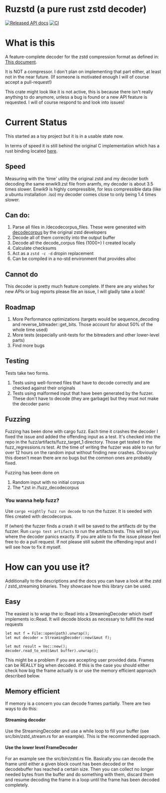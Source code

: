 # Ruzstd (a pure rust zstd decoder)

[![Released API docs](https://docs.rs/ruzstd/badge.svg)](https://docs.rs/ruzstd)
[![CI](https://github.com/killingspark/zstd-rs/workflows/CI/badge.svg)](https://github.com/killingspark/zstd-rs/actions?query=workflow%3ACI)


# What is this

A feature-complete decoder for the zstd compression format as defined in: [This document](https://github.com/facebook/zstd/blob/dev/doc/zstd_compression_format.md).

It is NOT a compressor. I don't plan on implementing that part either, at least not in the near future. (If someone is motivated enough I will of course accept a pull-request!)

This crate might look like it is not active, this is because there isn't really anything to do anymore, unless a bug is found or a new API feature is requested. I will of course respond to and look into issues!

# Current Status

This started as a toy project but it is in a usable state now.

In terms of speed it is still behind the original C implementation which has a rust binding located [here](https://github.com/gyscos/zstd-rs).

## Speed

Measuring with the 'time' utility the original zstd and my decoder both decoding the same enwik9.zst file from aramfs, my decoder is about 3.5 times slower. Enwik9 is highly compressible, for less compressible data (like a ubuntu installation .iso) my decoder comes close to only being 1.4 times slower.

## Can do:

1. Parse all files in /decodecorpus_files. These were generated with [decodecorpus](https://github.com/facebook/zstd/tree/dev/tests) by the original zstd developers
1. Decode all of them correctly into the output buffer
1. Decode all the decode_corpus files (1000+) I created locally
1. Calculate checksums
1. Act as a `zstd -c -d` dropin replacement
1. Can be compiled in a no-std environment that provides alloc

## Cannot do

This decoder is pretty much feature complete. If there are any wishes for new APIs or bug reports please file an issue, I will gladly take a look!

## Roadmap

1. More Performance optimizations (targets would be sequence_decoding and reverse_bitreader::get_bits. Those account for about 50% of the whole time used)
1. More tests (especially unit-tests for the bitreaders and other lower-level parts)
1. Find more bugs

## Testing

Tests take two forms.

1. Tests using well-formed files that have to decode correctly and are checked against their originals
1. Tests using malformed input that have been generated by the fuzzer. These don't have to decode (they are garbage) but they must not make the decoder panic

## Fuzzing

Fuzzing has been done with cargo fuzz. Each time it crashes the decoder I fixed the issue and added the offending input as a test. It's checked into the repo in the fuzz/artifacts/fuzz_target_1 directory. Those get tested in the fuzz_regressions.rs test.
At the time of writing the fuzzer was able to run for over 12 hours on the random input without finding new crashes. Obviously this doesn't mean there are no bugs but the common ones are probably fixed.

Fuzzing has been done on

1. Random input with no initial corpus
2. The \*.zst in /fuzz_decodecorpus

### You wanna help fuzz?

Use `cargo +nightly fuzz run decode` to run the fuzzer. It is seeded with files created with decodecorpus.

If (when) the fuzzer finds a crash it will be saved to the artifacts dir by the fuzzer. Run `cargo test artifacts` to run the artifacts tests.
This will tell you where the decoder panics exactly. If you are able to fix the issue please feel free to do a pull request. If not please still submit the offending input and I will see how to fix it myself.

# How can you use it?

Additionally to the descriptions and the docs you can have a look at the zstd / zstd_streaming binaries. They showcase how this library can be used.

## Easy

The easiest is to wrap the io::Read into a StreamingDecoder which itself implements io::Read. It will decode blocks as necessary to fulfill the read requests

```
let mut f = File::open(path).unwrap();
let mut decoder = StreamingDecoder::new(&mut f);

let mut result = Vec::new();
decoder.read_to_end(&mut buffer).unwrap();
```

This might be a problem if you are accepting user provided data. Frames can be REALLY big when decoded. If this is the case you should either check how big the frame
actually is or use the memory efficient approach described below.

## Memory efficient

If memory is a concern you can decode frames partially. There are two ways to do this:

#### Streaming decoder

Use the StreamingDecoder and use a while loop to fill your buffer (see src/bin/zstd_stream.rs for an example). This is the
recommended approach.

#### Use the lower level FrameDecoder

For an example see the src/bin/zstd.rs file. Basically you can decode the frame until either a
given block count has been decoded or the decodebuffer has reached a certain size. Then you can collect no longer needed bytes from the buffer and do something with them, discard them and resume decoding the frame in a loop until the frame has been decoded completely.
